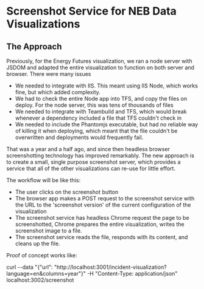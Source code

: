 # Screenshot Service for NEB Data Visualizations


## The Approach

Previously, for the Energy Futures visualization, we ran a node server with JSDOM and adapted the entire visualization to function on both server and browser. There were many issues

- We needed to integrate with IIS. This meant using IIS Node, which works fine, but which added complexity.
- We had to check the entire Node app into TFS, and copy the files on deploy. For the node server, this was tens of thousands of files
- We needed to integrate with Teambuild and TFS, which would break whenever a dependency included a file that TFS couldn't check in
- We needed to include the Phantomjs executable, but had no reliable way of killing it when deploying, which meant that the file couldn't be overwritten and deployments would frequently fail. 

That was a year and a half ago, and since then headless browser screenshotting technology has improved remarkably. The new approach is to create a small, single purpose screenshot server, which provides a service that all of the other visualizations can re-use for little effort.

The workflow will be like this:

- The user clicks on the screenshot button
- The browser app makes a POST request to the screenshot service with the URL to the 'screenshot version' of the current configuration of the visualization
- The screenshot service has headless Chrome request the page to be screenshotted, Chrome prepares the entire visualization, writes the screenshot image to a file.
- The screenshot service reads the file, responds with its content, and cleans up the file.


Proof of concept works like:

curl --data "{\"url\": \"http://localhost:3001/incident-visualization?language=en&columns=year\"}" -H "Content-Type: application/json" localhost:3002/screenshot





